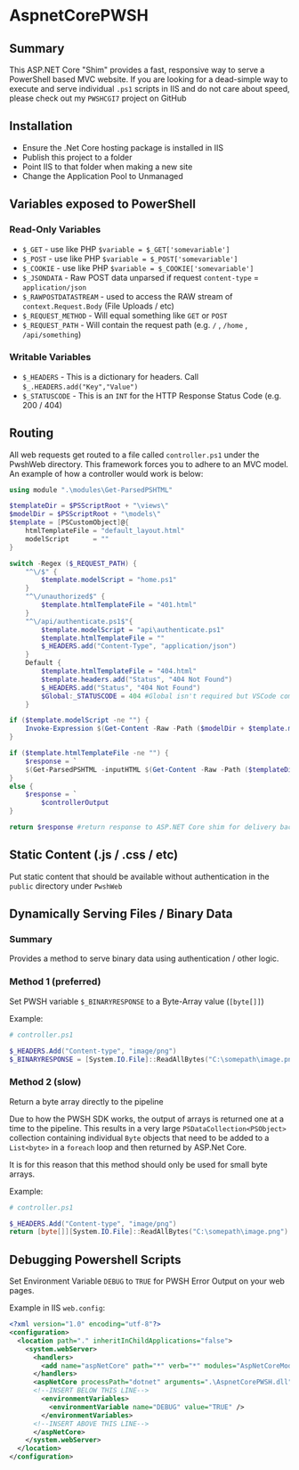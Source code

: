 # AspnetCorePWSH

## Summary
This ASP.NET Core "Shim" provides a fast, responsive way to serve a PowerShell based MVC website. If you are looking for a dead-simple way to execute and serve individual `.ps1` scripts in IIS and do not care about speed, please check out my `PWSHCGI7` project on GitHub

## Installation
- Ensure the .Net Core hosting package is installed in IIS
- Publish this project to a folder
- Point IIS to that folder when making a new site
- Change the Application Pool to Unmanaged

## Variables exposed to PowerShell
### Read-Only Variables
- `$_GET` - use like PHP `$variable = $_GET['somevariable']`
- `$_POST` - use like PHP `$variable = $_POST['somevariable']`
- `$_COOKIE` - use like PHP `$variable = $_COOKIE['somevariable']`
- `$_JSONDATA` - Raw POST data unparsed if request `content-type` = `application/json`
- `$_RAWPOSTDATASTREAM` - used to access the RAW stream of `context.Request.Body` (File Uploads / etc)
- `$_REQUEST_METHOD` - Will equal something like `GET` or `POST`
- `$_REQUEST_PATH` - Will contain the request path (e.g. `/` , `/home` , `/api/something`)

### Writable Variables
- `$_HEADERS` - This is a dictionary for headers. Call `$_.HEADERS.add("Key","Value")`
- `$_STATUSCODE` - This is an `INT` for the HTTP Response Status Code (e.g. 200 / 404)

## Routing
All web requests get routed to a file called `controller.ps1` under the PwshWeb directory. This framework forces you to adhere to an MVC model. An example of how a controller would work is below:

```powershell
using module ".\modules\Get-ParsedPSHTML"

$templateDir = $PSScriptRoot + "\views\"
$modelDir = $PSScriptRoot + "\models\"
$template = [PSCustomObject]@{
    htmlTemplateFile = "default_layout.html"
    modelScript      = ""
}

switch -Regex ($_REQUEST_PATH) {
    "^\/$" { 
        $template.modelScript = "home.ps1"
    }
    "^\/unauthorized$" { 
        $template.htmlTemplateFile = "401.html"
    }
    "^\/api/authenticate.ps1$"{
        $template.modelScript = "api\authenticate.ps1"
        $template.htmlTemplateFile = ""
        $_HEADERS.add("Content-Type", "application/json")
    }
    Default { 
        $template.htmlTemplateFile = "404.html"
        $template.headers.add("Status", "404 Not Found")
        $_HEADERS.add("Status", "404 Not Found")
        $Global:_STATUSCODE = 404 #Global isn't required but VSCode complains otherwise
    }

if ($template.modelScript -ne "") {
    Invoke-Expression $(Get-Content -Raw -Path ($modelDir + $template.modelScript))
}

if ($template.htmlTemplateFile -ne "") { 
    $response = `
    $(Get-ParsedPSHTML -inputHTML $(Get-Content -Raw -Path ($templateDir + $template.htmlTemplateFile)))
}
else {
    $response = `
        $controllerOutput
}

return $response #return response to ASP.NET Core shim for delivery back to IIS
```

## Static Content (.js / .css / etc)
Put static content that should be available without authentication in the `public` directory under `PwshWeb`

## Dynamically Serving Files / Binary Data
### Summary
Provides a method to serve binary data using authentication / other logic.
### Method 1 (preferred)
Set PWSH variable `$_BINARYRESPONSE` to a Byte-Array value (`[byte[]]`)

Example:
```powershell
# controller.ps1

$_HEADERS.Add("Content-type", "image/png")
$_BINARYRESPONSE = [System.IO.File]::ReadAllBytes("C:\somepath\image.png")
```

### Method 2 (slow)
Return a byte array directly to the pipeline

Due to how the PWSH SDK works, the output of arrays is returned one at a time to the pipeline. This results in a very large `PSDataCollection<PSObject>` collection containing individual `Byte` objects that need to be added to a `List<byte>` in a `foreach` loop and then returned by ASP.Net Core.

It is for this reason that this method should only be used for small byte arrays.

Example:
```powershell
# controller.ps1

$_HEADERS.Add("Content-type", "image/png")
return [byte[]][System.IO.File]::ReadAllBytes("C:\somepath\image.png")
```

## Debugging Powershell Scripts
Set Environment Variable `DEBUG` to `TRUE` for PWSH Error Output on your web pages.

Example in IIS `web.config`:
```xml
<?xml version="1.0" encoding="utf-8"?>
<configuration>
  <location path="." inheritInChildApplications="false">
    <system.webServer>
      <handlers>
        <add name="aspNetCore" path="*" verb="*" modules="AspNetCoreModuleV2" resourceType="Unspecified" />
      </handlers>
      <aspNetCore processPath="dotnet" arguments=".\AspnetCorePWSH.dll" stdoutLogEnabled="false" stdoutLogFile=".\logs\stdout" hostingModel="inprocess">
      <!--INSERT BELOW THIS LINE-->
        <environmentVariables>
          <environmentVariable name="DEBUG" value="TRUE" />
        </environmentVariables>
      <!--INSERT ABOVE THIS LINE-->
      </aspNetCore>
    </system.webServer>
  </location>
</configuration>
```